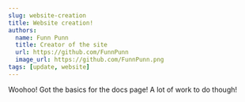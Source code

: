 ```yaml
---
slug: website-creation
title: Website creation!
authors:
  name: Funn Punn
  title: Creator of the site
  url: https://github.com/FunnPunn
  image_url: https://github.com/FunnPunn.png
tags: [update, website]
---
```


Woohoo! Got the basics for the docs page! A lot of work to do though!